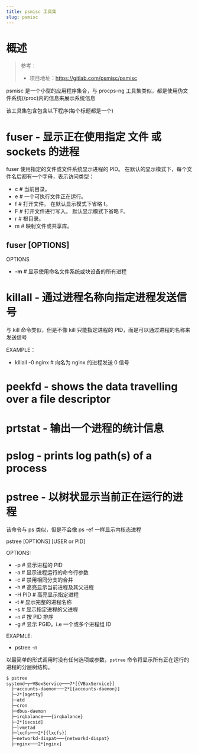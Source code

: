 ```yaml
---
title: psmisc 工具集
slug: psmisc
---
```


# 概述

> 参考：
>
> - 项目地址：<https://gitlab.com/psmisc/psmisc>

psmisc 是一个小型的应用程序集合，与 procps-ng 工具集类似，都是使用伪文件系统(/proc)内的信息来展示系统信息

该工具集包含包含以下程序(每个标题都是一个)

# fuser - 显示正在使用指定 文件 或 sockets 的进程

fuser 使用指定的文件或文件系统显示进程的 PID。 在默认的显示模式下，每个文件名后都有一个字母，表示访问类型：

- c # 当前目录。
- e # 一个可执行文件正在运行。
- f # 打开文件。 在默认显示模式下省略 f。
- F # 打开文件进行写入。 默认显示模式下省略 F。
- r # 根目录。
- m # 映射文件或共享库。

## fuser \[OPTIONS]

OPTIONS

- **-m** # 显示使用命名文件系统或块设备的所有进程

# killall - 通过进程名称向指定进程发送信号

与 kill 命令类似，但是不像 kill 只能指定进程的 PID，而是可以通过进程的名称来发送信号

EXAMPLE：

- killall -0 nginx # 向名为 nginx 的进程发送 0 信号

# peekfd - shows the data travelling over a file descriptor

# prtstat - 输出一个进程的统计信息

# pslog - prints log path(s) of a process

# pstree - 以树状显示当前正在运行的进程

该命令与 ps 类似，但是不会像 ps -ef 一样显示内核态进程

pstree \[OPTIONS] \[USER or PID]

OPTIONS:

- -p # 显示进程的 PID
- -a # 显示进程运行的命令行参数
- -c # 禁用相同分支的合并
- -h # 高亮显示当前进程及其父进程
- -H PID # 高亮显示指定进程
- -t # 显示完整的进程名称
- -s # 显示指定进程的父进程
- -n # 按 PID 排序
- -g # 显示 PGID。i.e 一个或多个进程组 ID

EXAPMLE:

- pstree -n

以最简单的形式调用时没有任何选项或参数，`pstree` 命令将显示所有正在运行的进程的分层树结构。

```bash
$ pstree
systemd─┬─VBoxService───7*[{VBoxService}]
  ├─accounts-daemon───2*[{accounts-daemon}]
  ├─2*[agetty]
  ├─atd
  ├─cron
  ├─dbus-daemon
  ├─irqbalance───{irqbalance}
  ├─2*[iscsid]
  ├─lvmetad
  ├─lxcfs───2*[{lxcfs}]
  ├─networkd-dispat───{networkd-dispat}
  ├─nginx───2*[nginx]
```
